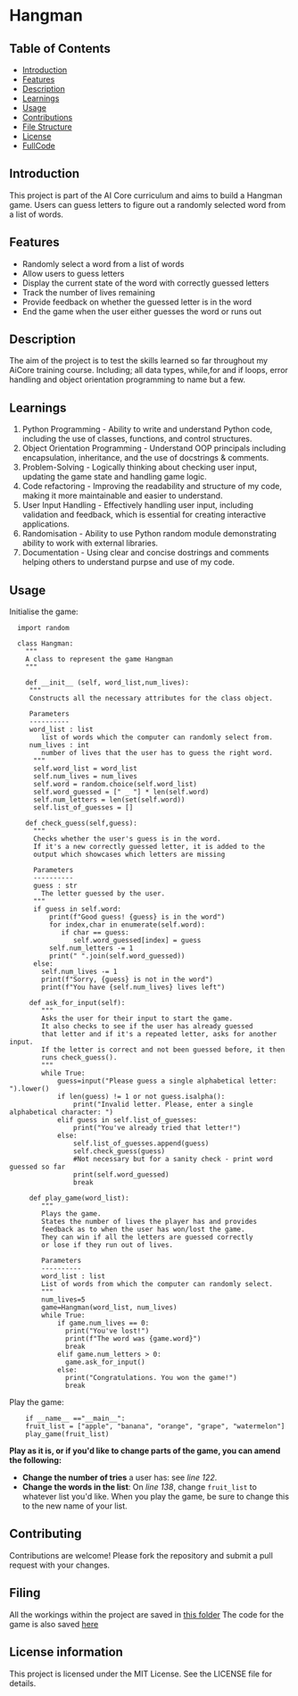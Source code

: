 # Hangman

## Table of Contents
- [Introduction](#introduction)
- [Features](#features)
- [Description](#description)
- [Learnings](#learnings)
- [Usage](#usage)
- [Contributions](#contributons)
- [File Structure](#filing)
- [License](#license)
- [FullCode](#FullCode)
   

## Introduction 
This project is part of the AI Core curriculum and aims to build a Hangman game. Users can guess letters to figure out a randomly selected word from a list of words.


## Features 
- Randomly select a word from a list of words
- Allow users to guess letters
- Display the current state of the word with correctly guessed letters
- Track the number of lives remaining
- Provide feedback on whether the guessed letter is in the word
- End the game when the user either guesses the word or runs out

## **Description**
The aim of the project is to test the skills learned so far throughout my AiCore training course. Including; all data types, while,for and if loops, error handling and object orientation programming to name but a few. 

## **Learnings**
1. Python Programming - Ability to write and understand Python code, including the use of classes, functions, and control structures.
2. Object Orientation Programming - Understand OOP principals including encapsulation, inheritance, and the use of docstrings & comments.
3. Problem-Solving - Logically thinking about checking user input, updating the game state and handling game logic.
4. Code refactoring - Improving the readability and structure of my code, making it more maintainable and easier to understand.
5. User Input Handling - Effectively handling user input, including validation and feedback, which is essential for creating interactive applications.
6. Randomisation - Ability to use Python random module demonstrating ability to work with external libraries.
7. Documentation - Using clear and concise dostrings and comments helping others to understand purpse and use of my code.

## Usage

Initialise the game:

      import random

      class Hangman:
        """
        A class to represent the game Hangman
        """
        
        def __init__ (self, word_list,num_lives):
         """
         Constructs all the necessary attributes for the class object.
             
         Parameters
         ----------
         word_list : list
            list of words which the computer can randomly select from.
         num_lives : int
            number of lives that the user has to guess the right word.
          """
          self.word_list = word_list
          self.num_lives = num_lives
          self.word = random.choice(self.word_list)
          self.word_guessed = [" _ "] * len(self.word)
          self.num_letters = len(set(self.word))
          self.list_of_guesses = []
      
        def check_guess(self,guess):
          """
          Checks whether the user's guess is in the word. 
          If it's a new correctly guessed letter, it is added to the 
          output which showcases which letters are missing
          
          Parameters
          ---------- 
          guess : str 
            The letter guessed by the user.
          """
          if guess in self.word:
              print(f"Good guess! {guess} is in the word")
              for index,char in enumerate(self.word):
                 if char == guess:
                    self.word_guessed[index] = guess
              self.num_letters -= 1
              print(" ".join(self.word_guessed))
          else:
            self.num_lives -= 1
            print(f"Sorry, {guess} is not in the word")
            print(f"You have {self.num_lives} lives left")
      
         def ask_for_input(self):
            """ 
            Asks the user for their input to start the game. 
            It also checks to see if the user has already guessed 
            that letter and if it's a repeated letter, asks for another input.
            If the letter is correct and not been guessed before, it then 
            runs check_guess().
            """
            while True:
                guess=input("Please guess a single alphabetical letter: ").lower()
                if len(guess) != 1 or not guess.isalpha():
                    print("Invalid letter. Please, enter a single alphabetical character: ")
                elif guess in self.list_of_guesses:
                    print("You've already tried that letter!")
                else:
                    self.list_of_guesses.append(guess)
                    self.check_guess(guess)
                    #Not necessary but for a sanity check - print word guessed so far
                    print(self.word_guessed)
                    break
              
         def play_game(word_list):
            """
            Plays the game. 
            States the number of lives the player has and provides 
            feedback as to when the user has won/lost the game. 
            They can win if all the letters are guessed correctly 
            or lose if they run out of lives. 
        
            Parameters 
            ---------- 
            word_list : list 
            List of words from which the computer can randomly select.
            """
            num_lives=5
            game=Hangman(word_list, num_lives)
            while True:
                if game.num_lives == 0:
                  print("You've lost!")
                  print(f"The word was {game.word}")
                  break
                elif game.num_letters > 0:
                  game.ask_for_input()
                else:
                  print("Congratulations. You won the game!")
                  break

Play the game:

        if __name__ =="__main__":
        fruit_list = ["apple", "banana", "orange", "grape", "watermelon"]
        play_game(fruit_list)



**Play as it is, or if you'd like to change parts of the game, you can amend the following:**
- **Change the number of tries** a user has: see *line 122*.
- **Change the words in the list**: On *line 138*, change `fruit_list` to whatever list you'd like. When you play the game, be sure to change this to the new name of your list.

## **Contributing**
Contributions are welcome! Please fork the repository and submit a pull request with your changes.

## **Filing**
All the workings within the project are saved in [this folder](hangman_workings)
The code for the game is also saved [here](Hangman_game.py)

## License information
This project is licensed under the MIT License. See the LICENSE file for details.
